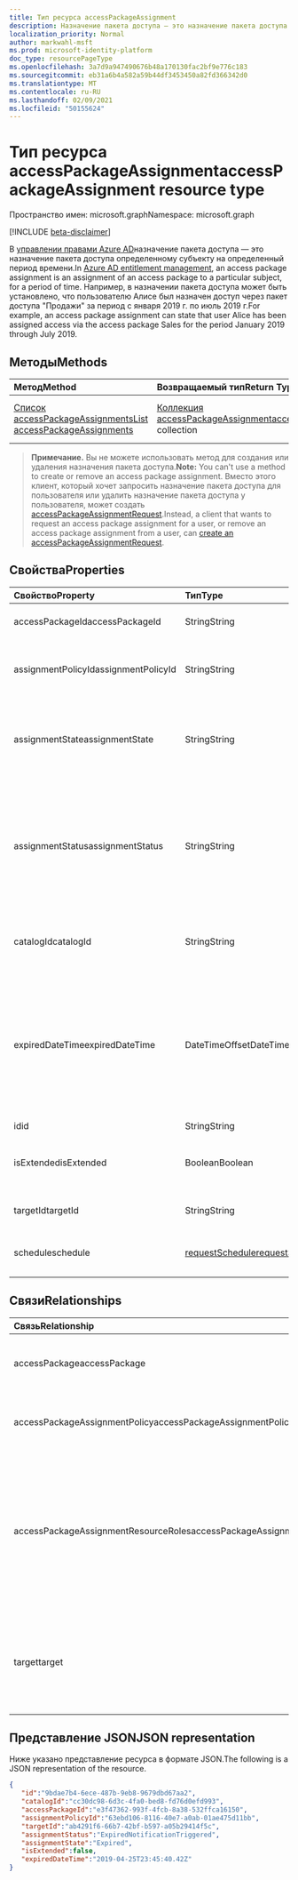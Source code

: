 ```yaml
---
title: Тип ресурса accessPackageAssignment
description: Назначение пакета доступа — это назначение пакета доступа определенной теме на определенный период времени.
localization_priority: Normal
author: markwahl-msft
ms.prod: microsoft-identity-platform
doc_type: resourcePageType
ms.openlocfilehash: 3a7d9a947490676b48a170130fac2bf9e776c183
ms.sourcegitcommit: eb31a6b4a582a59b44df3453450a82fd366342d0
ms.translationtype: MT
ms.contentlocale: ru-RU
ms.lasthandoff: 02/09/2021
ms.locfileid: "50155624"
---
```

# <a name="accesspackageassignment-resource-type"></a><span data-ttu-id="9397c-103">Тип ресурса accessPackageAssignment</span><span class="sxs-lookup"><span data-stu-id="9397c-103">accessPackageAssignment resource type</span></span>

<span data-ttu-id="9397c-104">Пространство имен: microsoft.graph</span><span class="sxs-lookup"><span data-stu-id="9397c-104">Namespace: microsoft.graph</span></span>

[!INCLUDE [beta-disclaimer](../../includes/beta-disclaimer.md)]

<span data-ttu-id="9397c-105">В [управлении правами Azure AD](entitlementmanagement-root.md)назначение пакета доступа — это назначение пакета доступа определенному субъекту на определенный период времени.</span><span class="sxs-lookup"><span data-stu-id="9397c-105">In [Azure AD entitlement management](entitlementmanagement-root.md), an access package assignment is an assignment of an access package to a particular subject, for a period of time.</span></span>  <span data-ttu-id="9397c-106">Например, в назначении пакета доступа может быть установлено, что пользователю Алисе был назначен доступ через пакет доступа "Продажи" за период с января 2019 г. по июль 2019 г.</span><span class="sxs-lookup"><span data-stu-id="9397c-106">For example, an access package assignment can state that user Alice has been assigned access via the access package Sales for the period January 2019 through July 2019.</span></span>

## <a name="methods"></a><span data-ttu-id="9397c-107">Методы</span><span class="sxs-lookup"><span data-stu-id="9397c-107">Methods</span></span>

| <span data-ttu-id="9397c-108">Метод</span><span class="sxs-lookup"><span data-stu-id="9397c-108">Method</span></span>       | <span data-ttu-id="9397c-109">Возвращаемый тип</span><span class="sxs-lookup"><span data-stu-id="9397c-109">Return Type</span></span> | <span data-ttu-id="9397c-110">Описание</span><span class="sxs-lookup"><span data-stu-id="9397c-110">Description</span></span> |
|:-------------|:------------|:------------|
| [<span data-ttu-id="9397c-111">Список accessPackageAssignments</span><span class="sxs-lookup"><span data-stu-id="9397c-111">List accessPackageAssignments</span></span>](../api/accesspackageassignment-list.md) | <span data-ttu-id="9397c-112">[Коллекция accessPackageAssignment](accesspackageassignment.md)</span><span class="sxs-lookup"><span data-stu-id="9397c-112">[accessPackageAssignment](accesspackageassignment.md) collection</span></span> | <span data-ttu-id="9397c-113">Получить список объектов **accesspackageassignment.**</span><span class="sxs-lookup"><span data-stu-id="9397c-113">Retrieve a list of **accesspackageassignment** objects.</span></span> |

><span data-ttu-id="9397c-114">**Примечание.** Вы не можете использовать метод для создания или удаления назначения пакета доступа.</span><span class="sxs-lookup"><span data-stu-id="9397c-114">**Note:** You can't use a method to create or remove an access package assignment.</span></span> <span data-ttu-id="9397c-115">Вместо этого клиент, который хочет запросить назначение пакета доступа для пользователя или удалить назначение пакета доступа у пользователя, может создать [accessPackageAssignmentRequest](../api/accesspackageassignmentrequest-post.md).</span><span class="sxs-lookup"><span data-stu-id="9397c-115">Instead, a client that wants to request an access package assignment for a user, or remove an access package assignment from a user, can [create an accessPackageAssignmentRequest](../api/accesspackageassignmentrequest-post.md).</span></span>

## <a name="properties"></a><span data-ttu-id="9397c-116">Свойства</span><span class="sxs-lookup"><span data-stu-id="9397c-116">Properties</span></span>

| <span data-ttu-id="9397c-117">Свойство</span><span class="sxs-lookup"><span data-stu-id="9397c-117">Property</span></span>     | <span data-ttu-id="9397c-118">Тип</span><span class="sxs-lookup"><span data-stu-id="9397c-118">Type</span></span>        | <span data-ttu-id="9397c-119">Описание</span><span class="sxs-lookup"><span data-stu-id="9397c-119">Description</span></span> |
|:-------------|:------------|:------------|
|<span data-ttu-id="9397c-120">accessPackageId</span><span class="sxs-lookup"><span data-stu-id="9397c-120">accessPackageId</span></span>|<span data-ttu-id="9397c-121">String</span><span class="sxs-lookup"><span data-stu-id="9397c-121">String</span></span>|<span data-ttu-id="9397c-122">Идентификатор пакета доступа.</span><span class="sxs-lookup"><span data-stu-id="9397c-122">The identifier of the access package.</span></span> <span data-ttu-id="9397c-123">Только для чтения.</span><span class="sxs-lookup"><span data-stu-id="9397c-123">Read-only.</span></span>|
|<span data-ttu-id="9397c-124">assignmentPolicyId</span><span class="sxs-lookup"><span data-stu-id="9397c-124">assignmentPolicyId</span></span>|<span data-ttu-id="9397c-125">String</span><span class="sxs-lookup"><span data-stu-id="9397c-125">String</span></span>|<span data-ttu-id="9397c-126">Идентификатор политики назначения пакета доступа.</span><span class="sxs-lookup"><span data-stu-id="9397c-126">The identifier of the access package assignment policy.</span></span> <span data-ttu-id="9397c-127">Только для чтения.</span><span class="sxs-lookup"><span data-stu-id="9397c-127">Read-only.</span></span>|
|<span data-ttu-id="9397c-128">assignmentState</span><span class="sxs-lookup"><span data-stu-id="9397c-128">assignmentState</span></span>|<span data-ttu-id="9397c-129">String</span><span class="sxs-lookup"><span data-stu-id="9397c-129">String</span></span>|<span data-ttu-id="9397c-130">Состояние назначения пакета доступа.</span><span class="sxs-lookup"><span data-stu-id="9397c-130">The state of the access package assignment.</span></span> <span data-ttu-id="9397c-131">Возможные значения: `Delivering` `Delivered` , или `Expired` .</span><span class="sxs-lookup"><span data-stu-id="9397c-131">Possible values are `Delivering`, `Delivered`, or `Expired`.</span></span> <span data-ttu-id="9397c-132">Только для чтения.</span><span class="sxs-lookup"><span data-stu-id="9397c-132">Read-only.</span></span>|
|<span data-ttu-id="9397c-133">assignmentStatus</span><span class="sxs-lookup"><span data-stu-id="9397c-133">assignmentStatus</span></span>|<span data-ttu-id="9397c-134">String</span><span class="sxs-lookup"><span data-stu-id="9397c-134">String</span></span>|<span data-ttu-id="9397c-135">Дополнительные сведения о жизненном цикле назначения.</span><span class="sxs-lookup"><span data-stu-id="9397c-135">More information about the assignment lifecycle.</span></span>  <span data-ttu-id="9397c-136">Возможные значения: `Delivering` , , , или `Delivered` `NearExpiry1DayNotificationTriggered` `ExpiredNotificationTriggered` .</span><span class="sxs-lookup"><span data-stu-id="9397c-136">Possible values include `Delivering`, `Delivered`, `NearExpiry1DayNotificationTriggered`, or `ExpiredNotificationTriggered`.</span></span>  <span data-ttu-id="9397c-137">Только для чтения.</span><span class="sxs-lookup"><span data-stu-id="9397c-137">Read-only.</span></span>|
|<span data-ttu-id="9397c-138">catalogId</span><span class="sxs-lookup"><span data-stu-id="9397c-138">catalogId</span></span>|<span data-ttu-id="9397c-139">String</span><span class="sxs-lookup"><span data-stu-id="9397c-139">String</span></span>|<span data-ttu-id="9397c-140">Идентификатор каталога, содержащего пакет доступа.</span><span class="sxs-lookup"><span data-stu-id="9397c-140">The identifier of the catalog containing the access package.</span></span> <span data-ttu-id="9397c-141">Только для чтения.</span><span class="sxs-lookup"><span data-stu-id="9397c-141">Read-only.</span></span>|
|<span data-ttu-id="9397c-142">expiredDateTime</span><span class="sxs-lookup"><span data-stu-id="9397c-142">expiredDateTime</span></span>|<span data-ttu-id="9397c-143">DateTimeOffset</span><span class="sxs-lookup"><span data-stu-id="9397c-143">DateTimeOffset</span></span>|<span data-ttu-id="9397c-p108">Тип Timestamp представляет сведения о времени и дате с использованием формата ISO 8601 (всегда используется формат UTC). Например, значение полуночи 1 января 2014 г. в формате UTC выглядит так: `'2014-01-01T00:00:00Z'`.</span><span class="sxs-lookup"><span data-stu-id="9397c-p108">The Timestamp type represents date and time information using ISO 8601 format and is always in UTC time. For example, midnight UTC on Jan 1, 2014 would look like this: `'2014-01-01T00:00:00Z'`</span></span>|
|<span data-ttu-id="9397c-146">id</span><span class="sxs-lookup"><span data-stu-id="9397c-146">id</span></span>|<span data-ttu-id="9397c-147">String</span><span class="sxs-lookup"><span data-stu-id="9397c-147">String</span></span>| <span data-ttu-id="9397c-148">Только для чтения.</span><span class="sxs-lookup"><span data-stu-id="9397c-148">Read-only.</span></span>|
|<span data-ttu-id="9397c-149">isExtended</span><span class="sxs-lookup"><span data-stu-id="9397c-149">isExtended</span></span>|<span data-ttu-id="9397c-150">Boolean</span><span class="sxs-lookup"><span data-stu-id="9397c-150">Boolean</span></span>|<span data-ttu-id="9397c-151">Указывает, расширено ли назначение пакета доступа.</span><span class="sxs-lookup"><span data-stu-id="9397c-151">Indicates whether the access package assignment is extended.</span></span> <span data-ttu-id="9397c-152">Только для чтения.</span><span class="sxs-lookup"><span data-stu-id="9397c-152">Read-only.</span></span>|
|<span data-ttu-id="9397c-153">targetId</span><span class="sxs-lookup"><span data-stu-id="9397c-153">targetId</span></span>|<span data-ttu-id="9397c-154">String</span><span class="sxs-lookup"><span data-stu-id="9397c-154">String</span></span>| <span data-ttu-id="9397c-155">ИД субъекта с назначением.</span><span class="sxs-lookup"><span data-stu-id="9397c-155">The ID of the subject with the assignment.</span></span> <span data-ttu-id="9397c-156">Только для чтения.</span><span class="sxs-lookup"><span data-stu-id="9397c-156">Read-only.</span></span>|
|<span data-ttu-id="9397c-157">schedule</span><span class="sxs-lookup"><span data-stu-id="9397c-157">schedule</span></span>|[<span data-ttu-id="9397c-158">requestSchedule</span><span class="sxs-lookup"><span data-stu-id="9397c-158">requestSchedule</span></span>](requestschedule.md)| <span data-ttu-id="9397c-159">Когда назначение доступа должно быть на месте.</span><span class="sxs-lookup"><span data-stu-id="9397c-159">When the access assignment is to be in place.</span></span> <span data-ttu-id="9397c-160">Только для чтения.</span><span class="sxs-lookup"><span data-stu-id="9397c-160">Read-only.</span></span>|

## <a name="relationships"></a><span data-ttu-id="9397c-161">Связи</span><span class="sxs-lookup"><span data-stu-id="9397c-161">Relationships</span></span>

| <span data-ttu-id="9397c-162">Связь</span><span class="sxs-lookup"><span data-stu-id="9397c-162">Relationship</span></span> | <span data-ttu-id="9397c-163">Тип</span><span class="sxs-lookup"><span data-stu-id="9397c-163">Type</span></span>        | <span data-ttu-id="9397c-164">Описание</span><span class="sxs-lookup"><span data-stu-id="9397c-164">Description</span></span> |
|:-------------|:------------|:------------|
|<span data-ttu-id="9397c-165">accessPackage</span><span class="sxs-lookup"><span data-stu-id="9397c-165">accessPackage</span></span>|[<span data-ttu-id="9397c-166">accessPackage</span><span class="sxs-lookup"><span data-stu-id="9397c-166">accessPackage</span></span>](accesspackage.md)| <span data-ttu-id="9397c-167">Только для чтения.</span><span class="sxs-lookup"><span data-stu-id="9397c-167">Read-only.</span></span> <span data-ttu-id="9397c-168">Допускается значение null.</span><span class="sxs-lookup"><span data-stu-id="9397c-168">Nullable.</span></span>|
|<span data-ttu-id="9397c-169">accessPackageAssignmentPolicy</span><span class="sxs-lookup"><span data-stu-id="9397c-169">accessPackageAssignmentPolicy</span></span>|[<span data-ttu-id="9397c-170">accessPackageAssignmentPolicy</span><span class="sxs-lookup"><span data-stu-id="9397c-170">accessPackageAssignmentPolicy</span></span>](accesspackageassignmentpolicy.md)| <span data-ttu-id="9397c-171">Только для чтения.</span><span class="sxs-lookup"><span data-stu-id="9397c-171">Read-only.</span></span> <span data-ttu-id="9397c-172">Допускается значение null.</span><span class="sxs-lookup"><span data-stu-id="9397c-172">Nullable.</span></span>|
|<span data-ttu-id="9397c-173">accessPackageAssignmentResourceRoles</span><span class="sxs-lookup"><span data-stu-id="9397c-173">accessPackageAssignmentResourceRoles</span></span>|<span data-ttu-id="9397c-174">[Коллекция accessPackageAssignmentResourceRole](accesspackageassignmentresourcerole.md)</span><span class="sxs-lookup"><span data-stu-id="9397c-174">[accessPackageAssignmentResourceRole](accesspackageassignmentresourcerole.md) collection</span></span>| <span data-ttu-id="9397c-175">Роли ресурсов, доставленные целевому пользователю для этого назначения.</span><span class="sxs-lookup"><span data-stu-id="9397c-175">The resource roles delivered to the target user for this assignment.</span></span> <span data-ttu-id="9397c-176">Только для чтения.</span><span class="sxs-lookup"><span data-stu-id="9397c-176">Read-only.</span></span> <span data-ttu-id="9397c-177">Допускается значение null.</span><span class="sxs-lookup"><span data-stu-id="9397c-177">Nullable.</span></span>|
|<span data-ttu-id="9397c-178">target</span><span class="sxs-lookup"><span data-stu-id="9397c-178">target</span></span>|[<span data-ttu-id="9397c-179">accessPackageSubject</span><span class="sxs-lookup"><span data-stu-id="9397c-179">accessPackageSubject</span></span>](accesspackagesubject.md)| <span data-ttu-id="9397c-180">Тема назначения пакета доступа.</span><span class="sxs-lookup"><span data-stu-id="9397c-180">The subject of the access package assignment.</span></span> <span data-ttu-id="9397c-181">Только для чтения.</span><span class="sxs-lookup"><span data-stu-id="9397c-181">Read-only.</span></span> <span data-ttu-id="9397c-182">Допускается значение null.</span><span class="sxs-lookup"><span data-stu-id="9397c-182">Nullable.</span></span>|

## <a name="json-representation"></a><span data-ttu-id="9397c-183">Представление JSON</span><span class="sxs-lookup"><span data-stu-id="9397c-183">JSON representation</span></span>

<span data-ttu-id="9397c-184">Ниже указано представление ресурса в формате JSON.</span><span class="sxs-lookup"><span data-stu-id="9397c-184">The following is a JSON representation of the resource.</span></span>

<!-- {
  "blockType": "resource",
  "optionalProperties": [

  ],
  "@odata.type": "microsoft.graph.accessPackageAssignment",
  "keyProperty": "id"
}-->

```json
{
   "id":"9bdae7b4-6ece-487b-9eb8-9679dbd67aa2",
   "catalogId":"cc30dc98-6d3c-4fa0-bed8-fd76d0efd993",
   "accessPackageId":"e3f47362-993f-4fcb-8a38-532ffca16150",
   "assignmentPolicyId":"63ebd106-8116-40e7-a0ab-01ae475d11bb",
   "targetId":"ab4291f6-66b7-42bf-b597-a05b29414f5c",
   "assignmentStatus":"ExpiredNotificationTriggered",
   "assignmentState":"Expired",
   "isExtended":false,
   "expiredDateTime":"2019-04-25T23:45:40.42Z"
}
```

<!-- uuid: 16cd6b66-4b1a-43a1-adaf-3a886856ed98
2019-02-04 14:57:30 UTC -->
<!-- {
  "type": "#page.annotation",
  "description": "accessPackageAssignment resource",
  "keywords": "",
  "section": "documentation",
  "tocPath": ""
}-->


